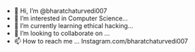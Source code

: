 - 👋 Hi, I’m @bharatchaturvedi007
- 👀 I’m interested in Computer Science...
- 🌱 I’m currently learning ethical hacking...
- 💞️ I’m looking to collaborate on ...
- 📫 How to reach me ... Instagram.com/bharatchaturvedi007

<!---
bharatchaturvedi007/bharatchaturvedi007 is a ✨ special ✨ repository because its `README.md` (this file) appears on your GitHub profile.
You can click the Preview link to take a look at your changes.
--->
